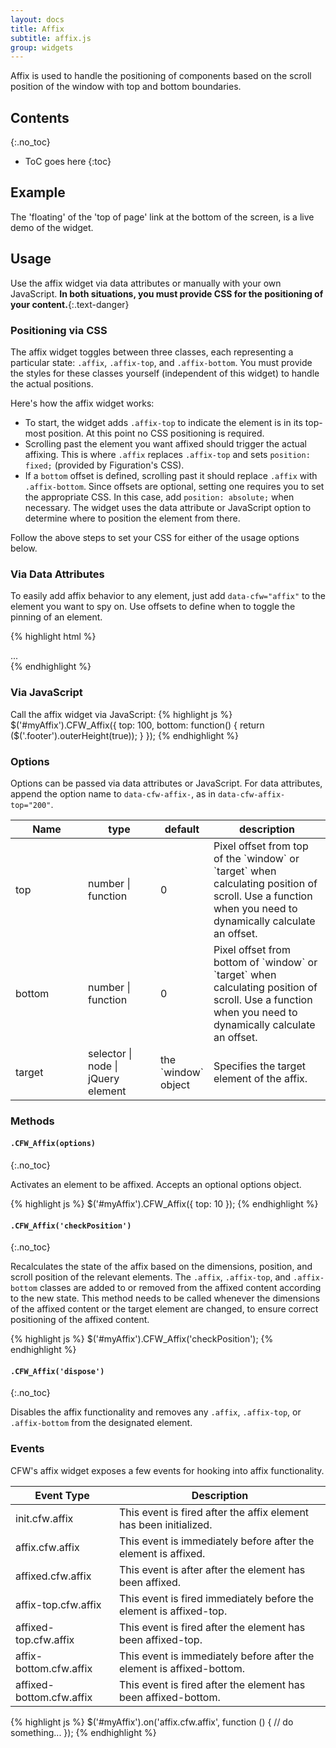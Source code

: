 ```yaml
---
layout: docs
title: Affix
subtitle: affix.js
group: widgets
---
```


Affix is used to handle the positioning of components based on the scroll position of the window with top and bottom boundaries.

## Contents
{:.no_toc}

* ToC goes here
{:toc}

## Example
The 'floating' of the 'top of page' link at the bottom of the screen, is a live demo of the widget.

## Usage

Use the affix widget via data attributes or manually with your own JavaScript. **In both situations, you must provide CSS for the positioning of your content.**{:.text-danger}

### Positioning via CSS

The affix widget toggles between three classes, each representing a particular state: `.affix`, `.affix-top`, and `.affix-bottom`. You must provide the styles for these classes yourself (independent of this widget) to handle the actual positions.

Here's how the affix widget works:

- To start, the widget adds `.affix-top` to indicate the element is in its top-most position. At this point no CSS positioning is required.
- Scrolling past the element you want affixed should trigger the actual affixing. This is where `.affix` replaces `.affix-top` and sets `position: fixed;` (provided by Figuration's CSS).
- If a `bottom` offset is defined, scrolling past it should replace `.affix` with `.affix-bottom`. Since offsets are optional, setting one requires you to set the appropriate CSS. In this case, add `position: absolute;` when necessary. The widget uses the data attribute or JavaScript option to determine where to position the element from there.

Follow the above steps to set your CSS for either of the usage options below.

### Via Data Attributes

To easily add affix behavior to any element, just add `data-cfw="affix"` to the element you want to spy on. Use offsets to define when to toggle the pinning of an element.

{% highlight html %}
<div data-cfw="affix" data-cfw-affix-top="60" data-cfw-affix-bottom="200">
  ...
</div>
{% endhighlight %}

### Via JavaScript

Call the affix widget via JavaScript:
{% highlight js %}
$('#myAffix').CFW_Affix({
    top: 100,
    bottom: function() {
        return ($('.footer').outerHeight(true));
    }
});
{% endhighlight %}

### Options

Options can be passed via data attributes or JavaScript. For data attributes, append the option name to `data-cfw-affix-`, as in `data-cfw-affix-top="200"`.

<div class="table-responsive">
    <table class="table table-bordered table-striped">
    <thead>
        <tr>
            <th style="width: 100px;">Name</th>
            <th style="width: 100px;">type</th>
            <th style="width: 50px;">default</th>
            <th>description</th>
        </tr>
    </thead>
    <tbody>
        <tr>
            <td>top</td>
            <td>number | function</td>
            <td>0</td>
            <td>Pixel offset from top of the `window` or `target` when calculating position of scroll. Use a function when you need to dynamically calculate an offset.</td>
        </tr>
        <tr>
            <td>bottom</td>
            <td>number | function</td>
            <td>0</td>
            <td>Pixel offset from bottom of `window` or `target` when calculating position of scroll. Use a function when you need to dynamically calculate an offset.</td>
        </tr>
        <tr>
            <td>target</td>
            <td>selector | node | jQuery element</td>
            <td>the `window` object</td>
            <td>Specifies the target element of the affix.</td>
        </tr>
    </tbody>
    </table>
</div> <!-- /.table-responsive -->

### Methods

#### `.CFW_Affix(options)`
{:.no_toc}

Activates an element to be affixed. Accepts an optional options object.

{% highlight js %}
$('#myAffix').CFW_Affix({
    top: 10
});
{% endhighlight %}

#### `.CFW_Affix('checkPosition')`
{:.no_toc}

Recalculates the state of the affix based on the dimensions, position, and scroll position of the relevant elements. The `.affix`, `.affix-top`, and `.affix-bottom` classes are added to or removed from the affixed content according to the new state. This method needs to be called whenever the dimensions of the affixed content or the target element are changed, to ensure correct positioning of the affixed content.

{% highlight js %}
$('#myAffix').CFW_Affix('checkPosition');
{% endhighlight %}

#### `.CFW_Affix('dispose')`
{:.no_toc}

Disables the affix functionality and removes any `.affix`, `.affix-top`, or `.affix-bottom` from the designated element.

### Events

CFW's affix widget exposes a few events for hooking into affix functionality.

<div class="table-responsive">
    <table class="table table-bordered table-striped">
    <thead>
        <tr>
            <th style="width: 150px;">Event Type</th>
            <th>Description</th>
        </tr>
    </thead>
    <tbody>
        <tr>
            <td>init.cfw.affix</td>
            <td>This event is fired after the affix element has been initialized.</td>
        </tr>
        <tr>
            <td>affix.cfw.affix</td>
            <td>This event is immediately before after the element is affixed.</td>
        </tr>
        <tr>
            <td>affixed.cfw.affix</td>
            <td>This event is after after the element has been affixed.</td>
        </tr>
        <tr>
            <td>affix-top.cfw.affix</td>
            <td>This event is fired immediately before the element is affixed-top.</td>
        </tr>
        <tr>
            <td>affixed-top.cfw.affix</td>
            <td>This event is fired after the element has been affixed-top.</td>
        </tr>
        <tr>
            <td>affix-bottom.cfw.affix</td>
            <td>This event is immediately before after the element is affixed-bottom.</td>
        </tr>
        <tr>
            <td>affixed-bottom.cfw.affix</td>
            <td>This event is fired after the element has been affixed-bottom.</td>
        </tr>
    </tbody>
    </table>
</div> <!-- /.table-responsive -->

{% highlight js %}
$('#myAffix').on('affix.cfw.affix', function () {
  // do something...
});
{% endhighlight %}